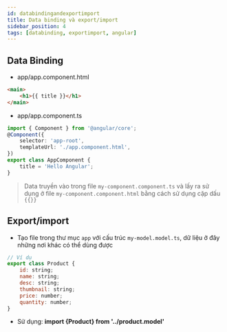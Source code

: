```yaml
---
id: databindingandexportimport
title: Data binding và export/import
sidebar_position: 4
tags: [databinding, exportimport, angular]
---
```


## Data Binding

-   app/app.component.html

```html
<main>
    <h1>{{ title }}</h1>
</main>
```

-   app/app.component.ts

```typescript
import { Component } from '@angular/core';
@Component({
    selector: 'app-root',
    templateUrl: './app.component.html',
})
export class AppComponent {
    title = 'Hello Angular';
}
```

> Data truyền vào trong file `my-component.component.ts` và lấy ra sử dụng ở file `my-component.component.html` bằng cách sử dụng cặp dấu `{{}}`

## Export/import

-   Tạo file trong thư mục `app` với cấu trúc `my-model.model.ts`, dữ liệu ở đây những nơi khác có thể dùng được

```js
// Ví dụ
export class Product {
    id: string;
    name: string;
    desc: string;
    thumbnail: string;
    price: number;
    quantity: number;
}
```

-   Sử dụng: **import {Product} from '../product.model'**
